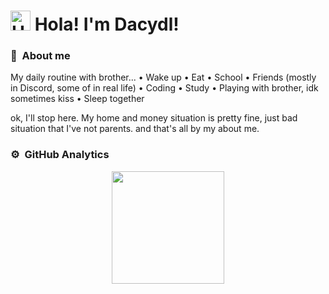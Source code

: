 # <a href="https://emoji.gg/emoji/6949-gawrgurawavebackgroundless"><img src="https://cdn.discordapp.com/emojis/879143510807306240.png?size=128" width="32px" height="32px" alt="HuTaoCry"></a> Hola! I'm Dacydl!

### 💟 &nbsp;About me
My daily routine with brother...
• Wake up
• Eat
• School
• Friends (mostly in Discord, some of in real life)
• Coding
• Study
• Playing with brother, idk sometimes kiss
• Sleep together

ok, I'll stop here. My home and money situation is pretty fine, just bad situation that I've not parents.
and that's all by my about me.

### ⚙️ &nbsp;GitHub Analytics

<p align="center">
<a href="https://github.com/dacydl">
<img height="180em" src="https://github-readme-stats-eight-theta.vercel.app/api?username=dacydl&show_icons=true&theme=algolia&include_all_commits=true&count_private=true"/>
</a>
</p>

<!--
**Dacydl/Dacydl** is a ✨ _special_ ✨ repository because its `README.md` (this file) appears on your GitHub profile.

Here are some ideas to get you started:

- 🔭 I’m currently working on ...
- 🌱 I’m currently learning ...
- 👯 I’m looking to collaborate on ...
- 🤔 I’m looking for help with ...
- 💬 Ask me about ...
- 📫 How to reach me: ...
- 😄 Pronouns: ...
- ⚡ Fun fact: ...
-->
